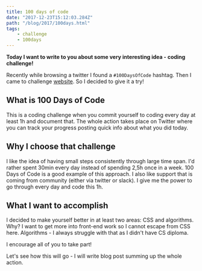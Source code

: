 ```yaml
---
title: 100 days of code
date: "2017-12-23T15:12:03.284Z"
path: "/blog/2017/100days.html"
tags:
    - challenge
    - 100days
---
```


**Today I want to write to you about some very interesting idea - coding challenge!**

Recently while browsing a twitter I found a `#100DaysOfCode` hashtag. Then I came to challenge
[website](http://100daysofcode.com/). So I decided to give it a try!

## What is 100 Days of Code

This is a coding challenge when you commit yourself to coding every day at least 1h and document that.
The whole action takes place on Twitter where you can track your progress posting quick info about
what you did today.

## Why I choose that challenge

I like the idea of having small steps consistently through large time span. I'd rather spent 30min every
day instead of spending 2,5h once in a week. 100 Days of Code is a good example of this approach. I also
like support that is coming from community (either via twitter or slack). I give me the power to go through every day and code this 1h.

## What I want to accomplish

I decided to make yourself better in at least two areas: CSS and algorithms. Why? I want to get more
into front-end work so I cannot escape from CSS here. Algorithms - I always struggle with that as I
didn't have CS diploma.

I encourage all of you to take part!

Let's see how this will go - I will write blog post summing up the whole action.
